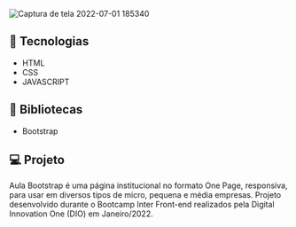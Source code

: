 ![Captura de tela 2022-07-01 185340](https://user-images.githubusercontent.com/94997593/176977640-d857d83a-368d-42ca-8d3e-47e4814fe36d.jpg)

## 🚀 Tecnologias
- HTML
- CSS
- JAVASCRIPT

## 🚀 Bibliotecas
- Bootstrap

## 💻 Projeto
Aula Bootstrap é uma página institucional no formato One Page, responsiva, para usar em diversos tipos de micro, pequena e média empresas. Projeto desenvolvido durante o Bootcamp Inter Front-end realizados pela Digital Innovation One (DIO) em Janeiro/2022.
